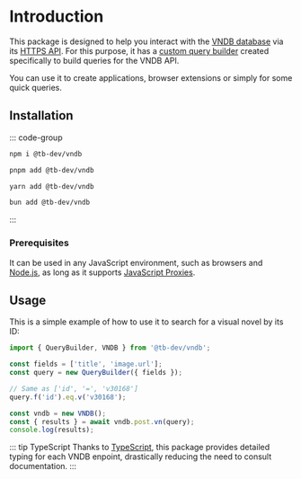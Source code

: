 # Introduction

This package is designed to help you interact with the [VNDB database](https://vndb.org/) via its [HTTPS API](https://api.vndb.org/kana).
For this purpose, it has a [custom query builder](./guide/query-builder.md) created specifically to build queries for the VNDB API.

You can use it to create applications, browser extensions or simply for some quick queries.

## Installation

::: code-group

```sh [npm]
npm i @tb-dev/vndb
```

```sh [pnpm]
pnpm add @tb-dev/vndb
```

```sh [yarn]
yarn add @tb-dev/vndb
```

```sh [bun]
bun add @tb-dev/vndb
```

:::

### Prerequisites

It can be used in any JavaScript environment, such as browsers and [Node.js](https://nodejs.org/), as long as it supports [JavaScript Proxies](https://developer.mozilla.org/en-US/docs/Web/JavaScript/Reference/Global_Objects/Proxy#browser_compatibility).

## Usage

This is a simple example of how to use it to search for a visual novel by its ID:

```ts
import { QueryBuilder, VNDB } from '@tb-dev/vndb';

const fields = ['title', 'image.url'];
const query = new QueryBuilder({ fields });

// Same as ['id', '=', 'v30168']
query.f('id').eq.v('v30168');

const vndb = new VNDB();
const { results } = await vndb.post.vn(query);
console.log(results);
```

::: tip TypeScript
Thanks to [TypeScript](https://www.typescriptlang.org/), this package provides detailed typing for each VNDB enpoint, drastically reducing the need to consult documentation.
:::
